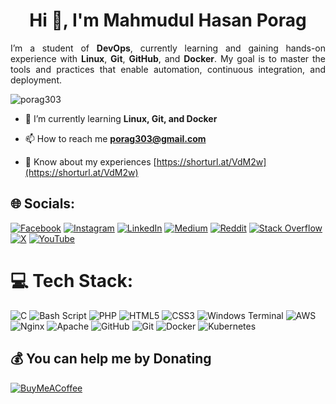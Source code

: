 <h1 align="center">Hi 👋, I'm Mahmudul Hasan Porag</h1>
<p style="text-align: justify;">I&rsquo;m a student of <strong>DevOps</strong>, currently learning and gaining hands-on experience with <strong>Linux</strong>, <strong>Git</strong>, <strong>GitHub</strong>, and <strong>Docker</strong>. My goal is to master the tools and practices that enable automation, continuous integration, and deployment.</p>

<p align="left"> <img src="https://komarev.com/ghpvc/?username=porag303&label=Profile%20views&color=0e75b6&style=flat" alt="porag303" /> </p>

- 🌱 I’m currently learning **Linux, Git, and Docker**

- 📫 How to reach me **porag303@gmail.com**

- 📄 Know about my experiences [https://shorturl.at/VdM2w](https://shorturl.at/VdM2w)

## 🌐 Socials:
[![Facebook](https://img.shields.io/badge/Facebook-%231877F2.svg?logo=Facebook&logoColor=white)](https://facebook.com/porag303) [![Instagram](https://img.shields.io/badge/Instagram-%23E4405F.svg?logo=Instagram&logoColor=white)](https://instagram.com/porag303) [![LinkedIn](https://img.shields.io/badge/LinkedIn-%230077B5.svg?logo=linkedin&logoColor=white)](https://linkedin.com/in/porag303) [![Medium](https://img.shields.io/badge/Medium-12100E?logo=medium&logoColor=white)](https://medium.com/@porag303) [![Reddit](https://img.shields.io/badge/Reddit-%23FF4500.svg?logo=Reddit&logoColor=white)](https://reddit.com/user/porag303) [![Stack Overflow](https://img.shields.io/badge/-Stackoverflow-FE7A16?logo=stack-overflow&logoColor=white)](https://stackoverflow.com/users/porag303) [![X](https://img.shields.io/badge/X-black.svg?logo=X&logoColor=white)](https://x.com/porag303) [![YouTube](https://img.shields.io/badge/YouTube-%23FF0000.svg?logo=YouTube&logoColor=white)](https://youtube.com/@porag303) 

# 💻 Tech Stack:
![C](https://img.shields.io/badge/c-%2300599C.svg?style=for-the-badge&logo=c&logoColor=white) ![Bash Script](https://img.shields.io/badge/bash_script-%23121011.svg?style=for-the-badge&logo=gnu-bash&logoColor=white) ![PHP](https://img.shields.io/badge/php-%23777BB4.svg?style=for-the-badge&logo=php&logoColor=white) ![HTML5](https://img.shields.io/badge/html5-%23E34F26.svg?style=for-the-badge&logo=html5&logoColor=white) ![CSS3](https://img.shields.io/badge/css3-%231572B6.svg?style=for-the-badge&logo=css3&logoColor=white) ![Windows Terminal](https://img.shields.io/badge/Windows%20Terminal-%234D4D4D.svg?style=for-the-badge&logo=windows-terminal&logoColor=white) ![AWS](https://img.shields.io/badge/AWS-%23FF9900.svg?style=for-the-badge&logo=amazon-aws&logoColor=white) ![Nginx](https://img.shields.io/badge/nginx-%23009639.svg?style=for-the-badge&logo=nginx&logoColor=white) ![Apache](https://img.shields.io/badge/apache-%23D42029.svg?style=for-the-badge&logo=apache&logoColor=white) ![GitHub](https://img.shields.io/badge/github-%23121011.svg?style=for-the-badge&logo=github&logoColor=white) ![Git](https://img.shields.io/badge/git-%23F05033.svg?style=for-the-badge&logo=git&logoColor=white) ![Docker](https://img.shields.io/badge/docker-%230db7ed.svg?style=for-the-badge&logo=docker&logoColor=white) ![Kubernetes](https://img.shields.io/badge/kubernetes-%23326ce5.svg?style=for-the-badge&logo=kubernetes&logoColor=white)

 ## 💰 You can help me by Donating
  [![BuyMeACoffee](https://img.shields.io/badge/Buy%20Me%20a%20Coffee-ffdd00?style=for-the-badge&logo=buy-me-a-coffee&logoColor=black)](https://buymeacoffee.com/porag303) 
